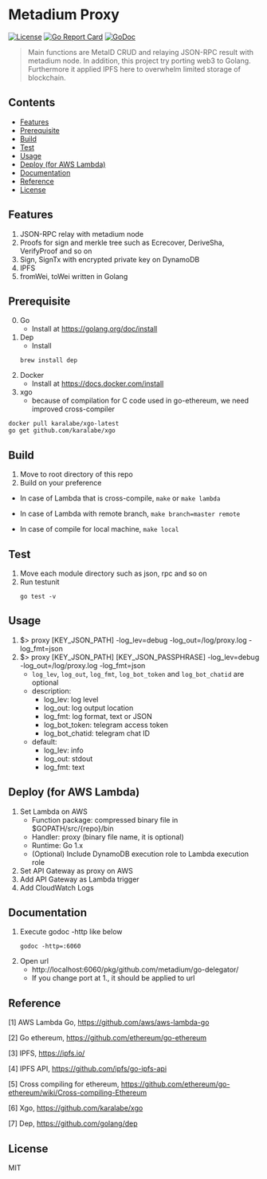 # Metadium Proxy

[![License](http://img.shields.io/badge/license-MIT-blue.svg)](https://raw.githubusercontent.com/metadium/go-delegator/master/LICENSE)
[![Go Report Card](https://goreportcard.com/badge/github.com/metadium/go-delegator)](https://goreportcard.com/report/github.com/metadium/go-delegator)
[![GoDoc](https://godoc.org/github.com/metadium/go-delegator?status.svg)](https://godoc.org/github.com/metadium/go-delegator)

> Main functions are MetaID CRUD and relaying JSON-RPC result with metadium node. In addition, this project try porting web3 to Golang. Furthermore it applied IPFS here to overwhelm limited storage of blockchain.

## Contents
* [Features](#markdown-header-features)
* [Prerequisite](#markdown-header-prerequisite)
* [Build](#markdown-header-build)
* [Test](#markdown-header-test)
* [Usage](#markdown-header-usage)
* [Deploy (for AWS Lambda)](#markdown-header-deploy-for-aws-lambda)
* [Documentation](#markdown-header-documentation)
* [Reference](#markdown-header-reference)
* [License](#markdown-header-license)

## Features
1. JSON-RPC relay with metadium node
2. Proofs for sign and merkle tree such as Ecrecover, DeriveSha, VerifyProof and so on
3. Sign, SignTx with encrypted private key on DynamoDB
4. IPFS
5. fromWei, toWei written in Golang

## Prerequisite
0. Go
    - Install at https://golang.org/doc/install
1. Dep
    - Install
    ```
    brew install dep
    ```
2. Docker
    - Install at https://docs.docker.com/install
3. xgo
    - because of compilation for C code used in go-ethereum, we need improved cross-compiler
    
```shell
docker pull karalabe/xgo-latest
go get github.com/karalabe/xgo
```

## Build
1. Move to root directory of this repo
2. Build on your preference

  - In case of Lambda that is cross-compile,
`make` or `make lambda`

  - In case of Lambda with remote branch,
`make branch=master remote`

  - In case of compile for local machine,
`make local`

## Test
1. Move each module directory such as json, rpc and so on
2. Run testunit
    ```
    go test -v
    ```
    
## Usage
1. $> proxy [KEY_JSON_PATH] -log_lev=debug -log_out=/log/proxy.log -log_fmt=json
2. $> proxy [KEY_JSON_PATH] [KEY_JSON_PASSPHRASE] -log_lev=debug -log_out=/log/proxy.log -log_fmt=json
    - ```log_lev```, ```log_out```, ```log_fmt```, ```log_bot_token``` and ```log_bot_chatid``` are optional
    - description:
        * log_lev: log level
        * log_out: log output location
        * log_fmt: log format, text or JSON
        * log_bot_token: telegram access token
        * log_bot_chatid: telegram chat ID
    - default:
        * log_lev: info
        * log_out: stdout
        * log_fmt: text


## Deploy (for AWS Lambda)
1. Set Lambda on AWS
    - Function package: compressed binary file in $GOPATH/src/{repo}/bin
    - Handler: proxy (binary file name, it is optional)
    - Runtime: Go 1.x
    - (Optional) Include DynamoDB execution role to Lambda execution role
2. Set API Gateway as proxy on AWS
3. Add API Gateway as Lambda trigger
4. Add CloudWatch Logs

## Documentation
1. Execute godoc -http like below
    ```
    godoc -http=:6060
    ```  
2. Open url
    - http://localhost:6060/pkg/github.com/metadium/go-delegator/
    - If you change port at 1., it should be applied to url

## Reference
[1] AWS Lambda Go, https://github.com/aws/aws-lambda-go

[2] Go ethereum, https://github.com/ethereum/go-ethereum

[3] IPFS, https://ipfs.io/

[4] IPFS API, https://github.com/ipfs/go-ipfs-api

[5] Cross compiling for ethereum, https://github.com/ethereum/go-ethereum/wiki/Cross-compiling-Ethereum

[6] Xgo, https://github.com/karalabe/xgo

[7] Dep, https://github.com/golang/dep

## License
MIT
